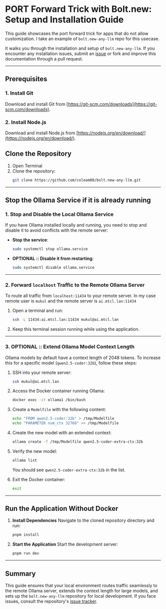 # **PORT Forward Trick with Bolt.new: Setup and Installation Guide**

This guide showcases the port forward trick for apps that do not allow customization. I take an example of `bolt.new-any-llm` repo for this usecase. 

It walks you through the installation and setup of `bolt.new-any-llm`. If you encounter any installation issues, submit an [issue](https://github.com/coleam00/bolt.new-any-llm/issues) or fork and improve this documentation through a pull request.

---

## **Prerequisites**

### 1. Install Git
Download and install Git from [https://git-scm.com/downloads](https://git-scm.com/downloads).

### 2. Install Node.js
Download and install Node.js from [https://nodejs.org/en/download/](https://nodejs.org/en/download/).


## **Clone the Repository**

1. Open Terminal
2. Clone the repository:
   ```bash
   git clone https://github.com/coleam00/bolt.new-any-llm.git
   ```
---

## **Stop the Ollama Service if it is already running**

### 1. Stop and Disable the Local Ollama Service
If you have Ollama installed locally and running, you need to stop and disable it to avoid conflicts with the remote server:

- **Stop the service**:
  ```bash
  sudo systemctl stop ollama.service
  ```
- **OPTIONAL :: Disable it from restarting**:
  ```bash
  sudo systemctl disable ollama.service
  ```

---

### 2. Forward `localhost` Traffic to the Remote Ollama Server
To route all traffic from `localhost:11434` to your remote server.
In my case remote user is `mukul` and the remote server is `ai.mtcl.lan:11434`

1. Open a terminal and run:
   ```bash
   ssh -L 11434:ai.mtcl.lan:11434 mukul@ai.mtcl.lan
   ```
2. Keep this terminal session running while using the application.

---

### 3. OPTIONAL :: Extend Ollama Model Context Length

Ollama models by default have a context length of 2048 tokens. To increase this for a specific model (`qwen2.5-coder:32b`), follow these steps:

1. SSH into your remote server:
   ```bash
   ssh mukul@ai.mtcl.lan
   ```
2. Access the Docker container running Ollama:
   ```bash
   docker exec -it ollama1 /bin/bash
   ```
3. Create a `Modelfile` with the following content:
   ```bash
   echo "FROM qwen2.5-coder:32b" > /tmp/Modelfile
   echo "PARAMETER num_ctx 32768" >> /tmp/Modelfile
   ```
4. Create the new model with an extended context:
   ```bash
   ollama create -f /tmp/Modelfile qwen2.5-coder-extra-ctx:32b
   ```
5. Verify the new model:
   ```bash
   ollama list
   ```
   You should see `qwen2.5-coder-extra-ctx:32b` in the list.

6. Exit the Docker container:
   ```bash
   exit
   ```

---

## **Run the Application Without Docker**

1. **Install Dependencies**
   Navigate to the cloned repository directory and run:
   ```bash
   pnpm install
   ```

2. **Start the Application**
   Start the development server:
   ```bash
   pnpm run dev
   ```

---

## **Summary**
This guide ensures that your local environment routes traffic seamlessly to the remote Ollama server, extends the context length for large models, and sets up the `bolt.new-any-llm` repository for local development. If you face issues, consult the repository's [issue tracker](https://github.com/coleam00/bolt.new-any-llm/issues). 
